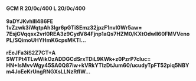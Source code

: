 #### GCM R 20/0c/400 L 20/0c/400
**9aDYJKvhlll486FE**<br/>**1vZzwk3iWqtpAh3lgr6pGTiSEmz32jpzF1nvI0Wr5aw=**<br/>**7EsjGVqqsx2vrl0REA3z9CydV84Fjnp1aQs7HZM0/KXtOdwIl60FMVVenoPL/SQimoUHYHmK6cpsMKTI...**<br/><br/>
**rEeJFa3iS2Z7CT+A**<br/>**SWTPt4TLwWikOzADDGCdSrxTDiL9KWk+z0PzrP7cIuc=**<br/>**HN+IsMvvWgy45SA0Q87iw+kVRkYTIzDtJum60/ucudyTpFT52piq5NBYm4JoEeKrUngRNGXsLLNzRfIW...**